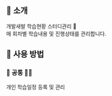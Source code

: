 ## 👋 소개 

개발새발 학습현황 스터디관리  💜 <br>
매 회차별 학습내용 및 진행상태를 관리합니다. 

## 🌳 사용 방법

### 🙆 공통 🙆‍♀️
개인 학습일정 등록 및 관리

